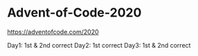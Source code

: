 # Advent-of-Code-2020

https://adventofcode.com/2020


Day1: 1st & 2nd correct
Day2: 1st correct
Day3: 1st & 2nd correct
